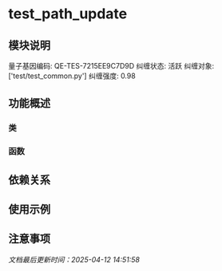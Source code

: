 # test_path_update

## 模块说明
量子基因编码: QE-TES-7215EE9C7D9D
纠缠状态: 活跃
纠缠对象: ['test/test_common.py']
纠缠强度: 0.98

## 功能概述

### 类


### 函数


## 依赖关系

## 使用示例

## 注意事项

*文档最后更新时间：2025-04-12 14:51:58*